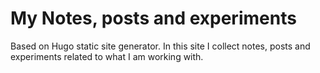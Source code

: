 # My Notes, posts and experiments

Based on Hugo static site generator. In this site I collect notes, posts and experiments related to what I am working with.
